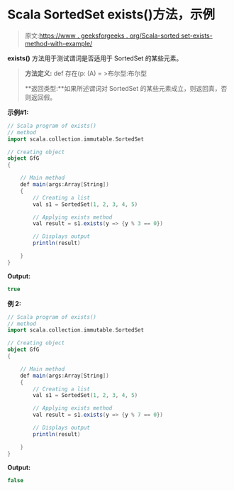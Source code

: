 # Scala SortedSet exists()方法，示例

> 原文:[https://www . geeksforgeeks . org/Scala-sorted set-exists-method-with-example/](https://www.geeksforgeeks.org/scala-sortedset-exists-method-with-example/)

**exists()** 方法用于测试谓词是否适用于 SortedSet 的某些元素。

> **方法定义:** def 存在(p: (A) = >布尔型:布尔型
> 
> **返回类型:**如果所述谓词对 SortedSet 的某些元素成立，则返回真，否则返回假。

**示例#1:**

```scala
// Scala program of exists() 
// method 
import scala.collection.immutable.SortedSet 

// Creating object 
object GfG 
{ 

    // Main method 
    def main(args:Array[String]) 
    { 
        // Creating a list 
        val s1 = SortedSet(1, 2, 3, 4, 5) 

        // Applying exists method 
        val result = s1.exists(y => {y % 3 == 0}) 

        // Displays output 
        println(result) 

    } 
} 
```

**Output:**

```scala
true

```

**例 2:**

```scala
// Scala program of exists() 
// method 
import scala.collection.immutable.SortedSet 

// Creating object 
object GfG 
{ 

    // Main method 
    def main(args:Array[String]) 
    { 
        // Creating a list 
        val s1 = SortedSet(1, 2, 3, 4, 5) 

        // Applying exists method 
        val result = s1.exists(y => {y % 7 == 0}) 

        // Displays output 
        println(result) 

    } 
} 
```

**Output:**

```scala
false

```